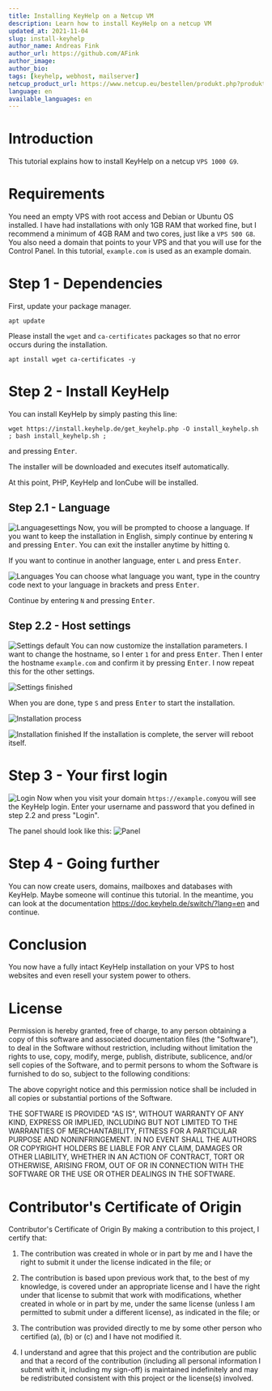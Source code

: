 ```yaml
---
title: Installing KeyHelp on a Netcup VM
description: Learn how to install KeyHelp on a netcup VM
updated_at: 2021-11-04
slug: install-keyhelp
author_name: Andreas Fink
author_url: https://github.com/AFink
author_image: 
author_bio: 
tags: [keyhelp, webhost, mailserver]
netcup_product_url: https://www.netcup.eu/bestellen/produkt.php?produkt=2902
language: en
available_languages: en
---
```


# Introduction

This tutorial explains how to install KeyHelp on a netcup `VPS 1000 G9`.

# Requirements

You need an empty VPS with root access and Debian or Ubuntu OS installed. I have had installations with only 1GB RAM that worked fine, but I recommend a minimum of 4GB RAM and two cores, just like a `VPS 500 G8`.
You also need a domain that points to your VPS and that you will use for the Control Panel. In this tutorial, `example.com` is used as an example domain.

# Step 1 - Dependencies

First, update your package manager.

```
apt update
```

Please install the `wget` and `ca-certificates` packages so that no error occurs during the installation.

```
apt install wget ca-certificates -y
```

# Step 2 - Install KeyHelp

You can install KeyHelp by simply pasting this line:

```
wget https://install.keyhelp.de/get_keyhelp.php -O install_keyhelp.sh ; bash install_keyhelp.sh ;
```

and pressing <kbd>Enter</kbd>.

The installer will be downloaded and executes itself automatically.

At this point, PHP, KeyHelp and IonCube will be installed.

## Step 2.1 - Language

![Languagesettings](./images/lang.png)
Now, you will be prompted to choose a language. If you want to keep the installation in English, simply continue by entering `N` and pressing <kbd>Enter</kbd>. You can exit the installer anytime by hitting `Q`.

If you want to continue in another language, enter `L` and press <kbd>Enter</kbd>.

![Languages](./images/languages.png)
You can choose what language you want, type in the country code next to your language in brackets and press <kbd>Enter</kbd>.

Continue by entering `N` and pressing <kbd>Enter</kbd>.

## Step 2.2 - Host settings

![Settings default](./images/settings_0.png)
You can now customize the installation parameters. I want to change the hostname, so I enter `1` for and press <kbd>Enter</kbd>. Then I enter the hostname `example.com` and confirm it by pressing <kbd>Enter</kbd>. I now repeat this for the other settings.

![Settings finished](./images/settings_1.png)

When you are done, type `S` and press <kbd>Enter</kbd> to start the installation.

![Installation process](./images/install.png)

![Installation finished](./images/done.png)
If the installation is complete, the server will reboot itself.

# Step 3 - Your first login

![Login](./images/login.png)
Now when you visit your domain `https://example.com`you will see the KeyHelp login. Enter your username and password that you defined in step 2.2 and press "Login".

The panel should look like this:
![Panel](./images/panel.png)

# Step 4 - Going further

You can now create users, domains, mailboxes and databases with KeyHelp. Maybe someone will continue this tutorial. In the meantime, you can look at the documentation https://doc.keyhelp.de/switch/?lang=en and continue.

# Conclusion

You now have a fully intact KeyHelp installation on your VPS to host websites and even resell your system power to others.

# License

Permission is hereby granted, free of charge, to any person obtaining a copy
of this software and associated documentation files (the "Software"), to deal
in the Software without restriction, including without limitation the rights
to use, copy, modify, merge, publish, distribute, sublicence, and/or sell
copies of the Software, and to permit persons to whom the Software is
furnished to do so, subject to the following conditions:

The above copyright notice and this permission notice shall be included in all
copies or substantial portions of the Software.

THE SOFTWARE IS PROVIDED "AS IS", WITHOUT WARRANTY OF ANY KIND, EXPRESS OR
IMPLIED, INCLUDING BUT NOT LIMITED TO THE WARRANTIES OF MERCHANTABILITY,
FITNESS FOR A PARTICULAR PURPOSE AND NONINFRINGEMENT. IN NO EVENT SHALL THE
AUTHORS OR COPYRIGHT HOLDERS BE LIABLE FOR ANY CLAIM, DAMAGES OR OTHER
LIABILITY, WHETHER IN AN ACTION OF CONTRACT, TORT OR OTHERWISE, ARISING FROM,
OUT OF OR IN CONNECTION WITH THE SOFTWARE OR THE USE OR OTHER DEALINGS IN THE
SOFTWARE.

# Contributor's Certificate of Origin

Contributor's Certificate of Origin By making a contribution to this project, I certify that:

1.  The contribution was created in whole or in part by me and I have the right to submit it under the license indicated in the file; or

2.  The contribution is based upon previous work that, to the best of my knowledge, is covered under an appropriate license and I have the right under that license to submit that work with modifications, whether created in whole or in part by me, under the same license (unless I am permitted to submit under a different license), as indicated in the file; or

3.  The contribution was provided directly to me by some other person who certified (a), (b) or (c) and I have not modified it.

4.  I understand and agree that this project and the contribution are public and that a record of the contribution (including all personal information I submit with it, including my sign-off) is maintained indefinitely and may be redistributed consistent with this project or the license(s) involved.
